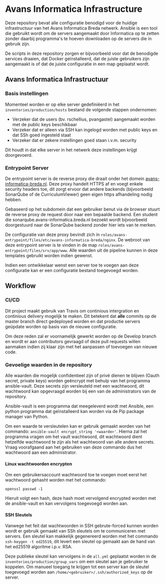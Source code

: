 # Avans Informatica Infrastructure

Deze repository bevat alle configuratie benodigd voor de huidige infrastructuur van
het Avans Informatica Breda netwerk. Ansible is een tool die gebruikt wordt om de servers
aangemaakt door Informatica op te zetten zonder daarbij programma's te hoeven downloaden
op de servers die in gebruik zijn.

De scripts in deze repository zorgen er bijvoorbeeld voor dat de benodigde services
draaien, dat Docker geïnstalleerd, dat de juiste gebruikers zijn aangemaakt is of dat de juiste configuratie in een
map geplaatst wordt.

## Avans Informatica Infrastructuur

### Basis instellingen

Momenteel worden er op elke server gedefiniëerd in het `inventories/production/hosts`
bestand de volgende stappen ondernomen:
- Verzeker dat de users (bv. rschellius, pvangastel) aangemaakt worden met de public keys beschikbaar
- Verzeker dat er alleen via SSH kan ingelogd worden met public keys en dat SSh goed ingesteld staat
- Verzeker dat er zekere instellingen goed staan i.v.m. security

Dit houdt in dat elke server in het netwerk deze instellingen krijgt doorgevoerd.

### Entrypoint Server

De entrypoint server is de reverse proxy die draait onder het domein [avans-informatica-breda.nl](https://avans-informatica-breda.nl).
Deze proxy handelt HTTPS af en voegt enkele security headers toe, dit zorgt ervoor
dat andere backends (bijvoorbeeld SonarQube of de CurriculumViewer) geen eigen https
afhandeling nodig hebben.

Gebaseerd op het subdomein dat een gebruiker benut via de browser stuurt de reverse proxy
de request door naar een bepaalde backend. Een student die 
sonarqube.avans-informatica.breda.nl bezoekt wordt bijvoorbeeld doorgestuurd naar de SonarQube backend
zonder hier iets van te merken. 

De configuratie van deze proxy bevindt zich in `roles/avans-entrypoint/files/etc/avans-informatica-breda/nginx`.
De webroot van deze entrypoint server is te vinden in de map `roles/avans-entrypoint/files/srv/app/www`.
Alle waarden uit de pipeline kunnen in deze templates gebruikt worden indien gewenst.

Indien een ontwikkelaar wenst een server toe te voegen aan deze configuratie kan er een configuratie bestand
toegevoegd worden.

## Workflow

### CI/CD

Dit project maakt gebruik van Travis om continious intergration en continious delivery
mogelijk te maken. Dit betekent dat **alle** commits op de master branch direct
gedeployed worden en dat productie servers geüpdate worden op basis van de
nieuwe configuratie.

Om deze reden zal er voornamelijk gewerkt worden op de Develop branch en wordt er aan
contributors gevraagd of deze pull requests willen aanmaken indien zij klaar zijn
met het aanpassen of toevoegen van nieuwe code.

### Gevoelige waarden in de repository

Alle waarden die mogelijk confidentieel zijn of privé dienen te blijven (Oauth secret, private keys) worden
geëncrypt met behulp van het programma ansible-vault. Deze secrets zijn versleuteld met een wachtwoord,
dit wachtwoord kan opgevraagd worden bij een van de administrators van de repository.

Ansible-vault is een programma dat meegeleverd wordt met Ansible, een python
programma dat geïnstalleerd kan worden via de Pip package manager van Python.

Om een waarde  te versleutelen kan er gebruik gemaakt worden van het commando:
`ansible-vault encrypt_string '<waarde>'`. Hierna zal het programma vragen om het 
vault wachtwoord, dit wachtwoord dient hetzelfde wachtwoord te zijn als het wachtwoord
van alle andere secrets. Vraag voorafgaand aan het gebruiken van deze commando dus
het wachtwoord aan een administrator.

#### Linux wachtwoorden encrypten

Om een gebruikersaccount wachtwoord toe te voegen moet eerst het wachtwoord gehasht worden
met het commando:

`openssl passwd -1`

Hieruit volgt een hash, deze hash moet vervolgend encrypted worden met de ansible-vault
en kan vervolgens toegevoegd worden aan.

#### SSH Sleutels

Vanwege het feit dat wachtwoorden in SSH gebrute-forced kunnen worden wordt er gebruik
gemaakt van SSh sleutels om te communiceren met servers. Een sleutel kan makkelijk
gegenereerd worden met het commando `ssh-keygen -t ed25519`, dit levert een sleutel op
gemaakt aan de hand van het ed25519 algoritme i.p.v. RSA.

Deze publieke sleutel kan vervolgens in de `all.yml` geplaatst worden in de `inventories/production/group_vars`
om een sleutel aan je gebruiker te koppelen. Om manueel toegang te krijgen tot een server
kan de sleutel toegevoegd worden aan `/home/<gebruiker>/.ssh/authorized_keys` op de server.
